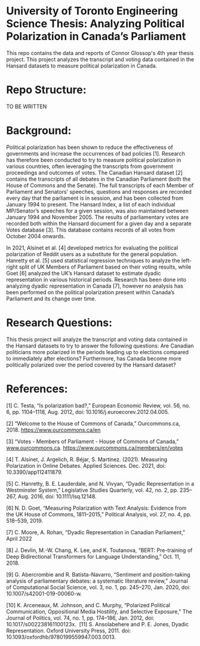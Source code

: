 # University of Toronto Engineering Science Thesis: Analyzing Political Polarization in Canada’s Parliament
This repo contains the data and reports of Connor Glossop's 4th year thesis project. This project analyzes the transcript and voting data contained in the Hansard datasets to measure political polarization in Canada.

# Repo Structure:
TO BE WRITTEN


# Background:
Political polarization has been shown to reduce the effectiveness of governments and increase the occurrences of bad policies [1]. Research has therefore been conducted to try to measure political polarization in various countries, often leveraging the transcripts from government proceedings and outcomes of votes. The Canadian Hansard dataset [2] contains the transcripts of all debates in the Canadian Parliament (both the House of Commons and the Senate). The full transcripts of each Member of Parliament and Senators' speeches, questions and responses are recorded every day that the parliament is in session, and has been collected from January 1994 to present. The Hansard Index, a list of each individual MP/Senator’s speeches for a given session, was also maintained between January 1994 and November 2005. The results of parliamentary votes are recorded both within the Hansard document for a given day and a separate Votes database [3]. This database contains records of all votes from October 2004 onwards.

In 2021, Alsinet et al. [4] developed metrics for evaluating the political polarization of Reddit users as a substitute for the general population. Hanretty et al. [5] used statistical regression techniques to analyze the left-right split of UK Members of Parliament based on their voting results, while Goet [6] analyzed the UK’s Hansard dataset to estimate dyadic representation in various historical periods. Research has been done into analyzing dyadic representation in Canada [7], however no analysis has been performed on the political polarization present within Canada’s Parliament and its change over time.

# Research Questions:
This thesis project will analyze the transcript and voting data contained in the Hansard datasets to try to answer the following questions: Are Canadian politicians more polarized in the periods leading up to elections compared to immediately after elections? Furthermore, has Canada become more politically polarized over the period covered by the Hansard dataset?

# References:

[1] C. Testa, “Is polarization bad?,” European Economic Review, vol. 56, no. 6, pp. 1104–1118, Aug. 2012, doi: 10.1016/j.euroecorev.2012.04.005.

[2] “Welcome to the House of Commons of Canada,” Ourcommons.ca, 2018. https://www.ourcommons.ca/en 

[3] “Votes - Members of Parliament - House of Commons of Canada,” www.ourcommons.ca. https://www.ourcommons.ca/members/en/votes

[4] T. Alsinet, J. Argelich, R. Béjar, S. Martínez. (2021). Measuring Polarization in Online Debates. Applied Sciences. Dec. 2021, doi: 10.3390/app112411879. 

[5] C. Hanretty, B. E. Lauderdale, and N. Vivyan, “Dyadic Representation in a Westminster System,” Legislative Studies Quarterly, vol. 42, no. 2, pp. 235–267, Aug. 2016, doi: 10.1111/lsq.12148.

[6] N. D. Goet, “Measuring Polarization with Text Analysis: Evidence from the UK House of Commons, 1811–2015,” Political Analysis, vol. 27, no. 4, pp. 518–539, 2019.

[7] C. Moore, A. Rohan, “Dyadic Representation in Canadian Parliament,” April 2022

[8] J. Devlin, M.-W. Chang, K. Lee, and K. Toutanova, “BERT: Pre-training of Deep Bidirectional Transformers for Language Understanding,” Oct. 11, 2018.

[9] G. Abercrombie and R. Batista-Navarro, “Sentiment and position-taking analysis of parliamentary debates: a systematic literature review,” Journal of Computational Social Science, vol. 3, no. 1, pp. 245–270, Jan. 2020, doi: 10.1007/s42001-019-00060-w.

[10] K. Arceneaux, M. Johnson, and C. Murphy, “Polarized Political Communication, Oppositional Media Hostility, and Selective Exposure,” The Journal of Politics, vol. 74, no. 1, pp. 174–186, Jan. 2012, doi: 10.1017/s002238161100123x.
‌
[11] S. Ansolabehere and P. E. Jones, Dyadic Representation. Oxford University Press, 2011. doi: 10.1093/oxfordhb/9780199559947.003.0013.
